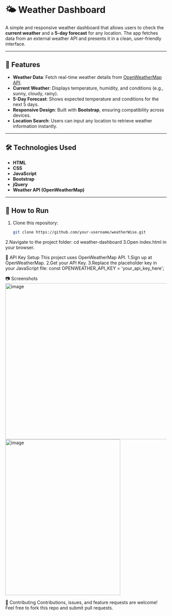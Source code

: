 # 🌤️ Weather Dashboard

A simple and responsive weather dashboard that allows users to check the **current weather** and a **5-day forecast** for any location. The app fetches data from an external weather API and presents it in a clean, user-friendly interface.

---

## 📌 Features
- **Weather Data**: Fetch real-time weather details from [OpenWeatherMap API](https://openweathermap.org/).
- **Current Weather**: Displays temperature, humidity, and conditions (e.g., sunny, cloudy, rainy).
- **5-Day Forecast**: Shows expected temperature and conditions for the next 5 days.
- **Responsive Design**: Built with **Bootstrap**, ensuring compatibility across devices.
- **Location Search**: Users can input any location to retrieve weather information instantly.

---

## 🛠️ Technologies Used
- **HTML**
- **CSS**
- **JavaScript**
- **Bootstrap**
- **jQuery**
- **Weather API (OpenWeatherMap)**

---

## 🚀 How to Run
1. Clone this repository:
   ```bash
   git clone https://github.com/your-username/weatherWise.git
2.Navigate to the project folder:
cd weather-dashboard
3.Open index.html in your browser.

🔑 API Key Setup
This project uses OpenWeatherMap API.
1.Sign up at OpenWeatherMap.
2.Get your API Key.
3.Replace the placeholder key in your JavaScript file:
const OPENWEATHER_API_KEY = 'your_api_key_here';

📷 Screenshots
<img width="956" height="488" alt="image" src="https://github.com/user-attachments/assets/7f7ec598-e256-4762-a1a1-6ae259b0a81a" />
<img width="359" height="487" alt="image" src="https://github.com/user-attachments/assets/a9ac6858-ccde-4365-abe2-77682f5b6330" />

🤝 Contributing
Contributions, issues, and feature requests are welcome!
Feel free to fork this repo and submit pull requests.

